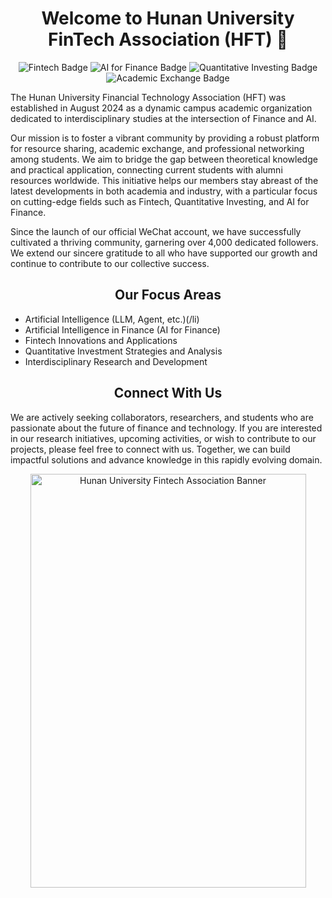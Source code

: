 

<!--
## Hi there 👋
**Here are some ideas to get you started:**

🙋‍♀️ A short introduction - what is your organization all about?
🌈 Contribution guidelines - how can the community get involved?
👩‍💻 Useful resources - where can the community find your docs? Is there anything else the community should know?
🍿 Fun facts - what does your team eat for breakfast?
🧙 Remember, you can do mighty things with the power of [Markdown](https://docs.github.com/github/writing-on-github/getting-started-with-writing-and-formatting-on-github/basic-writing-and-formatting-syntax)
-->


<h1 align="center">Welcome to Hunan University FinTech Association (HFT) 👋</h1>



<p align="center">
  <img src="https://img.shields.io/badge/Focus-Fintech-blue" alt="Fintech Badge">
  <img src="https://img.shields.io/badge/Specialization-AI%20for%20Finance-green" alt="AI for Finance Badge">
  <img src="https://img.shields.io/badge/Research-Quantitative%20Investing-red" alt="Quantitative Investing Badge">
  <img src="https://img.shields.io/badge/Community-Academic%20Exchange-purple" alt="Academic Exchange Badge">
</p>

<p align="left">
  The Hunan University Financial Technology Association (HFT) was established in August 2024 as a dynamic campus academic organization dedicated to interdisciplinary studies at the intersection of Finance and AI.
</p>

<p align="left">
  Our mission is to foster a vibrant community by providing a robust platform for resource sharing, academic exchange, and professional networking among students. We aim to bridge the gap between theoretical knowledge and practical application, connecting current students with alumni resources worldwide. This initiative helps our members stay abreast of the latest developments in both academia and industry, with a particular focus on cutting-edge fields such as Fintech, Quantitative Investing, and AI for Finance.
</p>

<p align="left">
  Since the launch of our official WeChat account, we have successfully cultivated a thriving community, garnering over 4,000 dedicated followers. We extend our sincere gratitude to all who have supported our growth and continue to contribute to our collective success.
</p>

<h2 align="center">Our Focus Areas</h2>

<p align="left">
  <ul>
    <li> Artificial Intelligence (LLM, Agent, etc.)(/li)
    <li>Artificial Intelligence in Finance (AI for Finance)</li>
    <li>Fintech Innovations and Applications</li>
    <li>Quantitative Investment Strategies and Analysis</li>
    <li>Interdisciplinary Research and Development</li>
  </ul>
</p>

<h2 align="center">Connect With Us</h2>

<p align="left">
  We are actively seeking collaborators, researchers, and students who are passionate about the future of finance and technology. If you are interested in our research initiatives, upcoming activities, or wish to contribute to our projects, please feel free to connect with us. Together, we can build impactful solutions and advance knowledge in this rapidly evolving domain.
</p>


<p align="center">
  <img src="https://github.com/user-attachments/assets/25c14cb4-c230-4f5b-9cdd-3575d26a4f8d" alt="Hunan University Fintech Association Banner" width="441" height="662"/>
</p>
